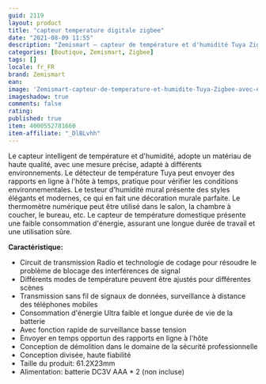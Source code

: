 ```yaml
---
guid: 2119
layout: product 
title: "capteur temperature digitale zigbee"
date: "2021-08-09 11:55"
description: "Zemismart – capteur de température et d'humidité Tuya Zigbee, avec écran LCD, moniteur en temps réel, pour maison intelligente, lien Intelligent"
categories: [Boutique, Zemismart, Zigbee]
tags: []
locale: fr_FR
brand: Zemismart
ean: 
image: 'Zemismart-capteur-de-temperature-et-humidite-Tuya-Zigbee-avec-ecran-LCD-moniteur-de-temps.jpg'
imageshadow: true
comments: false
rating:  
published: true
item: 4000552781660
item-affiliate: "_DlBLvhh"
---
```



Le capteur intelligent de température et d'humidité, adopte un matériau de haute qualité, avec une mesure précise, adapté à différents environnements. Le détecteur de température Tuya peut envoyer des rapports en ligne à l'hôte à temps, pratique pour vérifier les conditions environnementales. Le testeur d'humidité mural présente des styles élégants et modernes, ce qui en fait une décoration murale parfaite. Le thermomètre numérique peut être utilisé dans le salon, la chambre à coucher, le bureau, etc. Le capteur de température domestique présente une faible consommation d'énergie, assurant une longue durée de travail et une utilisation sûre.

**Caractéristique:**

- Circuit de transmission Radio et technologie de codage pour résoudre le problème de blocage des interférences de signal
- Différents modes de température peuvent être ajustés pour différentes scènes
- Transmission sans fil de signaux de données, surveillance à distance des téléphones mobiles
- Consommation d'énergie Ultra faible et longue durée de vie de la batterie
- Avec fonction rapide de surveillance basse tension
- Envoyer en temps opportun des rapports en ligne à l'hôte
- Conception de démolition dans le domaine de la sécurité professionnelle
- Conception divisée, haute fiabilité
- Taille du produit: 61.2X23mm
- Alimentation: batterie DC3V AAA * 2 (non incluse)
